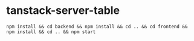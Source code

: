 # tanstack-server-table

```text
npm install && cd backend && npm install && cd .. && cd frontend && npm install && cd .. && npm start
```
